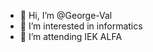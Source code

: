 - 👋 Hi, I’m @George-Val
- 👀 I’m interested in informatics
- 🌱 I’m attending IEK ALFA
<!---
George-Val/George-Val is a ✨ special ✨ repository because its `README.md` (this file) appears on your GitHub profile.
You can click the Preview link to take a look at your changes.
--->
